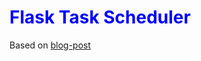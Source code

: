 <b style=color:blue>Flask Task Scheduler</b>
===========================================

Based on [blog-post](https://rudra.dev/posts/setting-up-a-task-scheduler-in-flask/)

